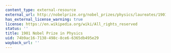 ```yaml
---
content_type: external-resource
external_url: http://nobelprize.org/nobel_prizes/physics/laureates/1901/
has_external_license_warning: true
license: https://en.wikipedia.org/wiki/All_rights_reserved
status: ''
title: 1901 Nobel Prize in Physics
uid: 74b9ac16-7138-498c-8ce6-6365db495e29
wayback_url: ''
---
```

